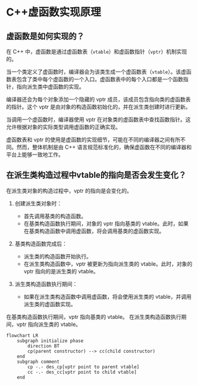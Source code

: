 # C++虚函数实现原理

## 虚函数是如何实现的？

在 C++ 中，虚函数是通过虚函数表（`vtable`）和虚函数指针（`vptr`）机制实现的。

当一个类定义了虚函数时，编译器会为该类生成一个虚函数表（`vtable`）。该虚函数表包含了类中每个虚函数的一个入口。虚函数表中的每个入口都是一个函数指针，指向派生类中虚函数的实现。

编译器还会为每个对象添加一个隐藏的 vptr 成员，该成员包含指向类的虚函数表的指针。这个 vptr 是由对象的构造函数初始化的，并在派生类创建时进行更新。

当调用一个虚函数时，编译器使用 vptr 在对象类的虚函数表中查找函数指针。这允许根据对象的实际类型调用虚函数的正确实现。

虚函数表和 vptr 的使用是虚函数的实现细节，可能在不同的编译器之间有所不同。然而，整体机制是由 C++ 语言规范标准化的，确保虚函数在不同的编译器和平台上能够一致地工作。

## 在派生类构造过程中vtable的指向是否会发生变化？

在派生类对象的构造过程中，vptr 的指向是会变化的。

1. 创建派生类对象时：

   * 首先调用基类的构造函数。
   * 在基类构造函数执行期间，对象的 vptr 指向基类的 vtable。此时，如果在基类构造函数中调用虚函数，将会调用基类的虚函数实现。

2. 基类构造函数完成后：
   * 派生类的构造函数开始执行。
   * 在派生类构造函数中，vptr 被更新为指向派生类的 vtable。此时，对象的 vptr 指向的是派生类的 vtable。

3. 派生类构造函数执行期间：
    * 如果在派生类构造函数中调用虚函数，将会使用派生类的 vtable，并调用派生类的虚函数实现。

在基类构造函数执行期间，vptr 指向基类的 vtable。
在派生类构造函数执行期间，vptr 指向派生类的 vtable。

```mermaid
flowchart LR
    subgraph initialize phase
        direction BT
        cp(parent constructor) --> cc(child constructor)
    end
    subgraph comment
        cp -.- des_cp[vptr point to parent vtable]
        cc -.- des_cc[vptr point to child vtable]
    end
```
